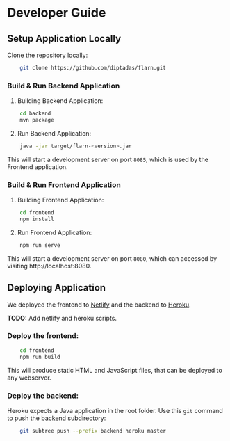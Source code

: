 # Developer Guide

## Setup Application Locally

Clone the repository locally:

```sh
    git clone https://github.com/diptadas/flarn.git
```

### Build & Run Backend Application

1. Building Backend Application:

```sh
    cd backend
    mvn package
```

2. Run Backend Application:

```sh
    java -jar target/flarn-<version>.jar
```

This will start a development server on port `8085`, which is used by the Frontend application.

### Build & Run Frontend Application

1. Building Frontend Application:

```sh
    cd frontend
    npm install
```

2. Run Frontend Application:

```sh
    npm run serve
```

This will start a development server on port `8080`, which can accessed by visiting http://localhost:8080.

## Deploying Application

We deployed the frontend to [Netlify](https://www.netlify.com/) and the backend to [Heroku](https://www.heroku.com/).

**TODO:** Add netlify and heroku scripts.

### Deploy the frontend:

```sh
    cd frontend
    npm run build
```

This will produce static HTML and JavaScript files, that can be deployed to any webserver.

### Deploy the backend:

Heroku expects a Java application in the root folder. Use this `git` command to push the backend subdirectory:

```sh
    git subtree push --prefix backend heroku master
```


